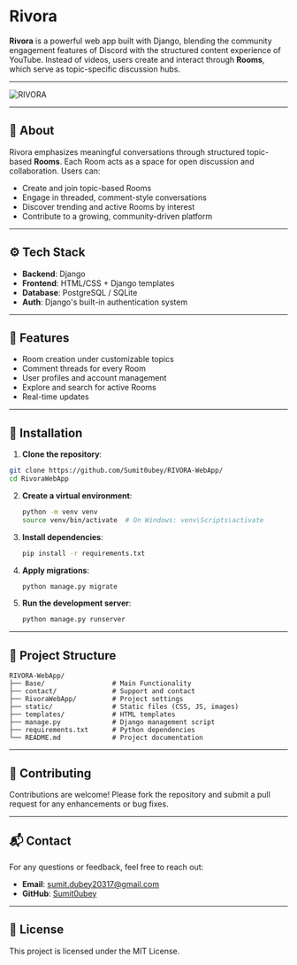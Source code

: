 # Rivora

**Rivora** is a powerful web app built with Django, blending the community engagement features of Discord with the structured content experience of YouTube. Instead of videos, users create and interact through **Rooms**, which serve as topic-specific discussion hubs.

---

![RIVORA](https://github.com/user-attachments/assets/ebcf173c-e9c0-43f3-9b33-5f414fd497ea)

---
## 🧠 About

Rivora emphasizes meaningful conversations through structured topic-based **Rooms**. Each Room acts as a space for open discussion and collaboration. Users can:

- Create and join topic-based Rooms
- Engage in threaded, comment-style conversations
- Discover trending and active Rooms by interest
- Contribute to a growing, community-driven platform

---

## ⚙️ Tech Stack

- **Backend**: Django
- **Frontend**: HTML/CSS + Django templates
- **Database**: PostgreSQL / SQLite
- **Auth**: Django's built-in authentication system

---

## 🚀 Features

- Room creation under customizable topics
- Comment threads for every Room
- User profiles and account management
- Explore and search for active Rooms
- Real-time updates

---

## 🧪 Installation

1. **Clone the repository**:
  ```bash
  git clone https://github.com/Sumit0ubey/RIVORA-WebApp/
  cd RivoraWebApp
  ```

2. **Create a virtual environment**:
   ```bash
   python -m venv venv
   source venv/bin/activate  # On Windows: venv\Scripts\activate
   ```

3. **Install dependencies**:
   ```bash
   pip install -r requirements.txt
   ```

4. **Apply migrations**:
   ```bash
   python manage.py migrate
   ```

5. **Run the development server**:
   ```bash
   python manage.py runserver
   ```

---
## 📁 Project Structure

```
RIVORA-WebApp/
├── Base/                 # Main Functionality
├── contact/              # Support and contact
├── RivoraWebApp/         # Project settings
├── static/               # Static files (CSS, JS, images)
├── templates/            # HTML templates
├── manage.py             # Django management script
├── requirements.txt      # Python dependencies
└── README.md             # Project documentation
```
---

## 🤝 Contributing

Contributions are welcome! Please fork the repository and submit a pull request for any enhancements or bug fixes.

---

## 📬 Contact

For any questions or feedback, feel free to reach out:

- **Email**: [sumit.dubey20317@gmail.com](mailto:sumit.dubey20317@gmail.com)
- **GitHub**: [Sumit0ubey](https://github.com/Sumit0ubey)

---

## 📄 License

This project is licensed under the MIT License.
